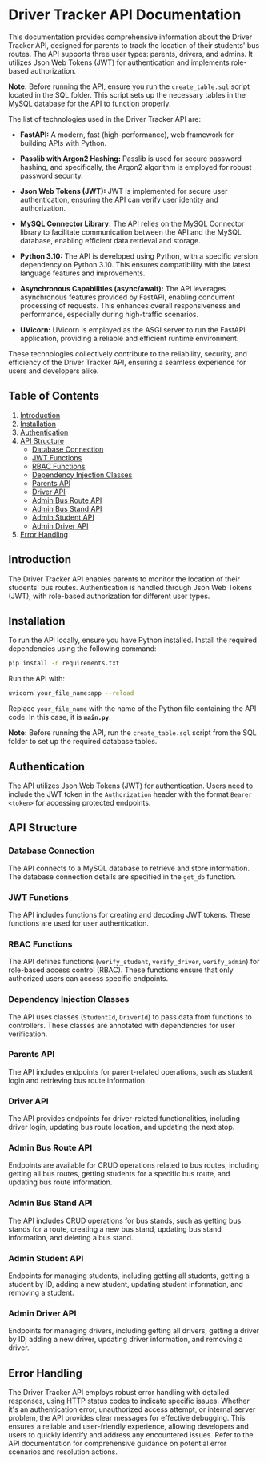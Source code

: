 # Driver Tracker API Documentation

This documentation provides comprehensive information about the Driver Tracker API, designed for parents to track the location of their students' bus routes. The API supports three user types: parents, drivers, and admins. It utilizes Json Web Tokens (JWT) for authentication and implements role-based authorization.

**Note:** Before running the API, ensure you run the `create_table.sql` script located in the SQL folder. This script sets up the necessary tables in the MySQL database for the API to function properly.

The list of technologies used in the Driver Tracker API are:

- **FastAPI:** A modern, fast (high-performance), web framework for building APIs with Python.

- **Passlib with Argon2 Hashing:** Passlib is used for secure password hashing, and specifically, the Argon2 algorithm is employed for robust password security.

- **Json Web Tokens (JWT):** JWT is implemented for secure user authentication, ensuring the API can verify user identity and authorization.

- **MySQL Connector Library:** The API relies on the MySQL Connector library to facilitate communication between the API and the MySQL database, enabling efficient data retrieval and storage.

- **Python 3.10:** The API is developed using Python, with a specific version dependency on Python 3.10. This ensures compatibility with the latest language features and improvements.

- **Asynchronous Capabilities (async/await):** The API leverages asynchronous features provided by FastAPI, enabling concurrent processing of requests. This enhances overall responsiveness and performance, especially during high-traffic scenarios.

- **UVicorn:** UVicorn is employed as the ASGI server to run the FastAPI application, providing a reliable and efficient runtime environment.

These technologies collectively contribute to the reliability, security, and efficiency of the Driver Tracker API, ensuring a seamless experience for users and developers alike.

## Table of Contents

1. [Introduction](#introduction)
2. [Installation](#installation)
3. [Authentication](#authentication)
4. [API Structure](#api-structure)
   - [Database Connection](#database-connection)
   - [JWT Functions](#jwt-functions)
   - [RBAC Functions](#rbac-functions)
   - [Dependency Injection Classes](#dependency-injection-classes)
   - [Parents API](#parents-api)
   - [Driver API](#driver-api)
   - [Admin Bus Route API](#admin-bus-route-api)
   - [Admin Bus Stand API](#admin-bus-stand-api)
   - [Admin Student API](#admin-student-api)
   - [Admin Driver API](#admin-driver-api)
5. [Error Handling](#error-handling)

## Introduction

The Driver Tracker API enables parents to monitor the location of their students' bus routes. Authentication is handled through Json Web Tokens (JWT), with role-based authorization for different user types.

## Installation

To run the API locally, ensure you have Python installed. Install the required dependencies using the following command:

```bash
pip install -r requirements.txt
```

Run the API with:

```bash
uvicorn your_file_name:app --reload
```

Replace `your_file_name` with the name of the Python file containing the API code. In this case, it is **`main.py`**.

**Note:** Before running the API, run the `create_table.sql` script from the SQL folder to set up the required database tables.

## Authentication

The API utilizes Json Web Tokens (JWT) for authentication. Users need to include the JWT token in the `Authorization` header with the format `Bearer <token>` for accessing protected endpoints.

## API Structure

### Database Connection

The API connects to a MySQL database to retrieve and store information. The database connection details are specified in the `get_db` function.

### JWT Functions

The API includes functions for creating and decoding JWT tokens. These functions are used for user authentication.

### RBAC Functions

The API defines functions (`verify_student`, `verify_driver`, `verify_admin`) for role-based access control (RBAC). These functions ensure that only authorized users can access specific endpoints.

### Dependency Injection Classes

The API uses classes (`StudentId`, `DriverId`) to pass data from functions to controllers. These classes are annotated with dependencies for user verification.

### Parents API

The API includes endpoints for parent-related operations, such as student login and retrieving bus route information.

### Driver API

The API provides endpoints for driver-related functionalities, including driver login, updating bus route location, and updating the next stop.

### Admin Bus Route API

Endpoints are available for CRUD operations related to bus routes, including getting all bus routes, getting students for a specific bus route, and updating bus route information.

### Admin Bus Stand API

The API includes CRUD operations for bus stands, such as getting bus stands for a route, creating a new bus stand, updating bus stand information, and deleting a bus stand.

### Admin Student API

Endpoints for managing students, including getting all students, getting a student by ID, adding a new student, updating student information, and removing a student.

### Admin Driver API

Endpoints for managing drivers, including getting all drivers, getting a driver by ID, adding a new driver, updating driver information, and removing a driver.

## Error Handling

The Driver Tracker API employs robust error handling with detailed responses, using HTTP status codes to indicate specific issues. Whether it's an authentication error, unauthorized access attempt, or internal server problem, the API provides clear messages for effective debugging. This ensures a reliable and user-friendly experience, allowing developers and users to quickly identify and address any encountered issues. Refer to the API documentation for comprehensive guidance on potential error scenarios and resolution actions.
